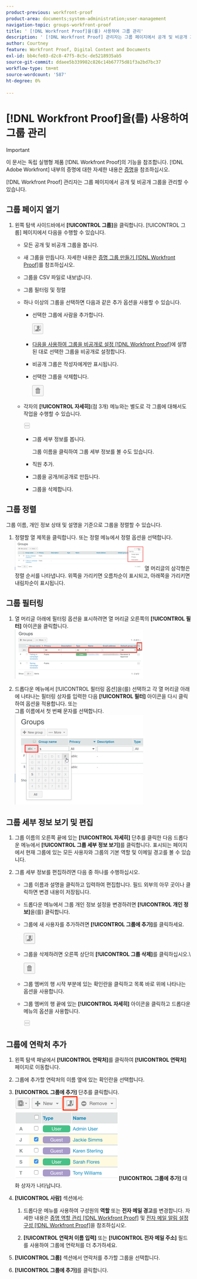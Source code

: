```yaml
---
product-previous: workfront-proof
product-area: documents;system-administration;user-management
navigation-topic: groups-workfront-proof
title: ' [!DNL Workfront Proof]을(를) 사용하여 그룹 관리'
description: ' [!DNL Workfront Proof] 관리자는 그룹 페이지에서 공개 및 비공개 그룹을 관리할 수 있습니다.'
author: Courtney
feature: Workfront Proof, Digital Content and Documents
exl-id: bb4cfe03-d2c8-47f5-8c5c-de5218935ab5
source-git-commit: ddaee5b339982c826c14b67775d81f3a2bd7bc37
workflow-type: tm+mt
source-wordcount: '587'
ht-degree: 0%

---
```


# [!DNL Workfront Proof]을(를) 사용하여 그룹 관리

>[!IMPORTANT]
>
>이 문서는 독립 실행형 제품 [!DNL Workfront Proof]의 기능을 참조합니다. [!DNL Adobe Workfront] 내부의 증명에 대한 자세한 내용은 [증명](../../../review-and-approve-work/proofing/proofing.md)을 참조하십시오.

[!DNL Workfront Proof] 관리자는 그룹 페이지에서 공개 및 비공개 그룹을 관리할 수 있습니다.

## 그룹 페이지 열기

1. 왼쪽 탐색 사이드바에서 **[!UICONTROL 그룹]**&#x200B;을 클릭합니다.
[!UICONTROL 그룹] 페이지에서 다음을 수행할 수 있습니다.

   * 모든 공개 및 비공개 그룹을 봅니다.
   * 새 그룹을 만듭니다. 자세한 내용은 [증명 그룹 만들기 [!DNL Workfront Proof]](../../../workfront-proof/wp-mnguserscontacts/groups/create-proofing-groups.md)를 참조하십시오.
   * 그룹을 CSV 파일로 내보냅니다.
   * 그룹 필터링 및 정렬
   * 하나 이상의 그룹을 선택하면 다음과 같은 추가 옵션을 사용할 수 있습니다.

      * 선택한 그룹에 사람을 추가합니다.

        ![Groups_page-add_people_btn.png](assets/groups-page-add-people-btn-30x29.png)

      * [다음을 사용하여 그룹을 비공개로 설정 [!DNL Workfront Proof]](../../../workfront-proof/wp-mnguserscontacts/groups/make-groups-private.md)에 설명된 대로 선택한 그룹을 비공개로 설정합니다.
      * 비공개 그룹은 작성자에게만 표시됩니다.
      * 선택한 그룹을 삭제합니다.

        ![삭제 아이콘](assets/trash-button.png)
   * 각자의 **[!UICONTROL 자세히]**(점 3개) 메뉴와는 별도로 각 그룹에 대해서도 작업을 수행할 수 있습니다.

     ![추가 메뉴](assets/more-button-small.png)

      * 그룹 세부 정보를 봅니다.

        그룹 이름을 클릭하여 그룹 세부 정보를 볼 수도 있습니다.
      * 직원 추가.
      * 그룹을 공개/비공개로 만듭니다.
      * 그룹을 삭제합니다.


## 그룹 정렬

그룹 이름, 개인 정보 상태 및 설명을 기준으로 그룹을 정렬할 수 있습니다.

1. 정렬할 열 제목을 클릭합니다.
또는
정렬 메뉴에서 정렬 옵션을 선택합니다.
   ![Groups_page-Sort_menu.png](assets/groups-page-sort-menu-350x80.png)
열 머리글의 삼각형은 정렬 순서를 나타냅니다. 위쪽을 가리키면 오름차순이 표시되고, 아래쪽을 가리키면 내림차순이 표시됩니다.

## 그룹 필터링

1. 열 머리글 아래에 필터링 옵션을 표시하려면 열 머리글 오른쪽의 **[!UICONTROL 필터]** 아이콘을 클릭합니다.
   ![Group_page-Filter_icon_and_options.png](assets/group-page-filter-icon-and-options-350x134.png)

1. 드롭다운 메뉴에서 [!UICONTROL 필터링 옵션]을(를) 선택하고 각 열 머리글 아래에 나타나는 필터링 상자를 입력한 다음 **[!UICONTROL 필터]** 아이콘을 다시 클릭하여 옵션을 적용합니다.
또는\
   그룹 이름에서 첫 번째 문자를 선택합니다.
   ![Groups_page-filtering_by_letter.png](assets/groups-page-filtering-by-letter-350x245.png)

## 그룹 세부 정보 보기 및 편집

1. 그룹 이름의 오른쪽 끝에 있는 **[!UICONTROL 자세히]** 단추를 클릭한 다음 드롭다운 메뉴에서 **[!UICONTROL 그룹 세부 정보 보기]**&#x200B;를 클릭합니다.
표시되는 페이지에서 현재 그룹에 있는 모든 사용자와 그룹의 기본 역할 및 이메일 경고를 볼 수 있습니다.

1. 그룹 세부 정보를 편집하려면 다음 중 하나를 수행하십시오.

   * 그룹 이름과 설명을 클릭하고 입력하여 편집합니다. 필드 외부의 아무 곳이나 클릭하면 변경 내용이 저장됩니다.
   * 드롭다운 메뉴에서 그룹 개인 정보 설정을 변경하려면 **[!UICONTROL 개인 정보]**&#x200B;을(를) 클릭합니다.
   * 그룹에 새 사용자를 추가하려면 **[!UICONTROL 그룹에 추가]**&#x200B;를 클릭하세요.

     ![Add_to_Group_btn.png](assets/add-to-group-btn.png)

   * 그룹을 삭제하려면 오른쪽 상단의 **[!UICONTROL 그룹 삭제]**&#x200B;를 클릭하십시오.\

     ![Trash_button.png](assets/trash-button.png)

   * 그룹 멤버의 행 시작 부분에 있는 확인란을 클릭하고 목록 바로 위에 나타나는 옵션을 사용합니다.
   * 그룹 멤버의 행 끝에 있는 **[!UICONTROL 자세히]** 아이콘을 클릭하고 드롭다운 메뉴의 옵션을 사용합니다.

     ![More_button_small.png](assets/more-button-small.png)

## 그룹에 연락처 추가

1. 왼쪽 탐색 패널에서 **[!UICONTROL 연락처]**&#x200B;를 클릭하여 **[!UICONTROL 연락처]** 페이지로 이동합니다.

1. 그룹에 추가할 연락처의 이름 옆에 있는 확인란을 선택합니다.
1. **[!UICONTROL 그룹에 추가]** 단추를 클릭합니다.
   ![그룹에 추가](assets/screenshot-2018-04-06-15-27-17.png)
**[!UICONTROL 그룹에 추가]** 대화 상자가 나타납니다.

1. **[!UICONTROL 사람]** 섹션에서:

   1. 드롭다운 메뉴를 사용하여 구성원의 **역할** 또는 **전자 메일 경고**&#x200B;를 변경합니다. 자세한 내용은 [증명 역할 관리 [!DNL Workfront Proof]](../../../workfront-proof/wp-work-proofsfiles/share-proofs-and-files/manage-proof-roles.md) 및 [전자 메일 알림 설정 구성 [!DNL Workfront Proof]](../../../workfront-proof/wp-emailsntfctns/email-alerts/config-email-notification-settings-wp.md)을 참조하십시오.

   1. **[!UICONTROL 연락처 이름 입력]** 또는 **[!UICONTROL 전자 메일 주소]** 필드를 사용하여 그룹에 연락처를 더 추가하세요.

1. **[!UICONTROL 그룹]** 섹션에서 연락처를 추가할 그룹을 선택합니다.
1. **[!UICONTROL 그룹에 추가]**&#x200B;를 클릭합니다.
